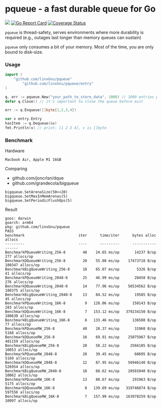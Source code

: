 # pqueue - a fast durable queue for Go

[![](https://github.com/linxGnu/pqueue/workflows/Build/badge.svg)]()
[![Go Report Card](https://goreportcard.com/badge/github.com/linxGnu/pqueue)](https://goreportcard.com/report/github.com/linxGnu/pqueue)
[![Coverage Status](https://coveralls.io/repos/github/linxGnu/pqueue/badge.svg?branch=main)](https://coveralls.io/github/linxGnu/pqueue?branch=main)

`pqueue` is thread-safety, serves environments where more durability is required (e.g., outages last longer than memory queues can sustain)

`pqueue` only consumes a bit of your memory. Most of the time, you are only bound to disk-size.

### Usage

```go
import (
	"github.com/linxGnu/pqueue"
        "github.com/linxGnu/pqueue/entry"
)

q, err := pqueue.New("your_path_to_store_data", 1000) // 1000 entries per segment
defer q.Close() // it's important to close the queue before exit

err := q.Enqueue([]byte{1,2,3,4})

var v entry.Entry 
hasItem := q.Dequeue(&v)
fmt.Println(v) // print: [1 2 3 4], v is []byte
```

### Benchmark

Hardware
```
Macbook Air, Apple M1 16GB
```

Comparing
- github.com/joncrlsn/dque
- github.com/grandecola/bigqueue

```
bigqueue.SetArenaSize(50<<20)
bigqueue.SetMaxInMemArenas(5)
bigqueue.SetPeriodicFlushOps(5)
```

Result
```
goos: darwin
goarch: arm64
pkg: github.com/linxGnu/pqueue
PASS
benchmark                         iter      time/iter      bytes alloc             allocs
---------                         ----      ---------      -----------             ------
BenchmarkPQueueWriting_256-8        48    24.65 ms/op       14237 B/op      277 allocs/op
BenchmarkDQueueWriting_256-8        20    55.80 ms/op    17473718 B/op   180347 allocs/op
BenchmarkBigQueueWriting_256-8      18    65.07 ms/op        5326 B/op       41 allocs/op
BenchmarkPQueueWriting_2048-8       25    46.99 ms/op       28458 B/op      276 allocs/op
BenchmarkDQueueWriting_2048-8       14    77.96 ms/op    56534562 B/op   180375 allocs/op
BenchmarkBigQueueWriting_2048-8     13    84.52 ms/op       19585 B/op       45 allocs/op
BenchmarkPQueueWriting_16K-8         9   128.06 ms/op      150143 B/op      283 allocs/op
BenchmarkDQueueWriting_16K-8         7   153.12 ms/op   379234150 B/op   180630 allocs/op
BenchmarkBigQueueWriting_16K-8       8   133.46 ms/op      136508 B/op       77 allocs/op
BenchmarkPQueueRW_256-8             40    28.37 ms/op       31960 B/op     5168 allocs/op
BenchmarkDQueueRW_256-8             16    69.91 ms/op    25075967 B/op   481159 allocs/op
BenchmarkBigQueueRW_256-8           20    58.22 ms/op     2566185 B/op    10053 allocs/op
BenchmarkPQueueRW_2048-8            28    39.45 ms/op       60695 B/op     5169 allocs/op
BenchmarkDQueueRW_2048-8            12    87.95 ms/op    56946140 B/op   526954 allocs/op
BenchmarkBigQueueRW_2048-8          18    68.62 ms/op    20501040 B/op    10062 allocs/op
BenchmarkPQueueRW_16K-8             13    88.67 ms/op      291963 B/op     5175 allocs/op
BenchmarkDQueueRW_16K-8              8   139.69 ms/op   319746874 B/op   597556 allocs/op
BenchmarkBigQueueRW_16K-8            7   157.99 ms/op   163978259 B/op    10097 allocs/op
```